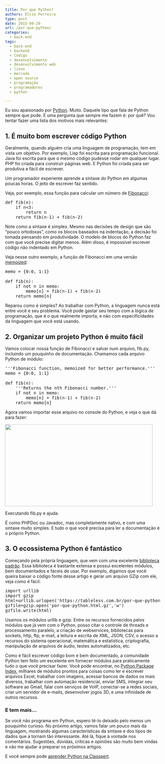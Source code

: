 ```yaml
---
title: Por que Python?
authors: Elcio Ferreira
type: post
date: 2015-09-29
url: /por-que-python/
categories:
  - back-end
tags:
  - back-end
  - backend
  - Código
  - desenvolvimento
  - desenvolvimento web
  - linux
  - mercado
  - open source
  - programação
  - programadores
  - python

---
```

Eu sou apaixonado por [Python][1]. Muito. Daquele tipo que fala de Python sempre que pode. E uma pergunta que sempre me fazem é: por quê? Vou tentar fazer uma lista dos motivos mais relevantes:

## 1. É muito bom escrever código Python

Geralmente, quando alguém cria uma linguagem de programação, tem em vista um objetivo. Por exemplo, Lisp foi escrita para programação funcional. Java foi escrita para que o mesmo código pudesse rodar em qualquer lugar. PHP foi criada para construir páginas web. E Python foi criada para ser produtiva e fácil de escrever.

Um programador experiente aprende a sintaxe do Python em algumas poucas horas. O jeito de escrever faz sentido.

Veja, por exemplo, essa função para calcular um número de [Fibonacci][2]:

<pre>def fib(n):
    if n&lt;3:
        return n
    return fib(n-1) + fib(n-2)</pre>

Note como a sintaxe é simples. Mesmo nas decisões de design que são &#8220;pouco ortodoxas&#8221;, como os blocos baseados na indentação, a decisão foi tomada pensando em produtividade. O modelo de blocos do Python faz com que você precise digitar menos. Além disso, é impossível escrever código não indentado em Python.

Veja nesse outro exemplo, a função de Fibonacci em uma versão [memoized][3]:

<pre>memo = {0:0, 1:1}

def fib(n):
    if not n in memo:
        memo[n] = fib(n-1) + fib(n-2)
    return memo[n]</pre>

Reparou como é simples? Ao trabalhar com Python, a linguagem nunca está entre você e seu problema. Você pode gastar seu tempo com a lógica de programação, que é o que realmente importa, e não com especificidades da linguagem que você está usando.

## 2. Organizar um projeto Python é muito fácil

Vamos colocar nossa função de Fibonacci e salvar num arquivo, fib.py, incluindo um pouquinho de documentação. Chamamos cada arquivo Python de módulo:

<pre>'''Fibonacci function, memoized for better performance.'''
memo = {0:0, 1:1}

def fib(n):
    '''Returns the nth Fibonacci number.'''
    if not n in memo:
        memo[n] = fib(n-1) + fib(n-2)
    return memo[n]</pre>

Agora vamos importar esse arquivo no console do Python, e veja o que dá para fazer:

<div style="width: 490px" class="wp-caption alignnone">
  <img class="" src="https://elcio.com.br/uploads/2015/09/fib.gif" alt="" width="480" height="267" />
  
  <p class="wp-caption-text">
    Executando fib.py e ajuda.
  </p>
</div>

É como PHPDoc ou Javadoc, mas completamente nativo, e com uma sintaxe muito simples. E tudo o que você precisa para ler a documentação é o próprio Python.

## 3. O ecossistema Python é fantástico

Começando pela própria linguagem, que vem com uma excelente [biblioteca padrão][4]. Essa biblioteca é bastante extensa e possui excelentes módulos, bem documentados e fáceis de usar. Por exemplo, digamos que você queira baixar o código fonte desse artigo e gerar um arquivo GZip com ele, veja como é fácil:

<pre>import urllib
import gzip
html=urllib.urlopen('https://tableless.com.br/por-que-python/').read()
gzfile=gzip.open('por-que-python.html.gz','w')
gzfile.write(html)</pre>

Usamos os módulos urllib e gzip. Entre os recursos fornecidos pelos módulos que já vem com o Python, posso citar o controle de threads e processamento paralelo, a criação de webservices, bibliotecas para sockets, http, ftp, e-mail, a leitura e escrita de XML, JSON, CSV, o acesso a recursos do sistema operacional, matemática e estatística, criptografia, manipulação de arquivos de áudio, testes automatizados, etc.

Como é fácil escrever código bom e bem documentado, a comunidade Python tem feito um excelente em fornecer módulos para praticamente tudo o que você precisar fazer. Você pode encontrar, no [Python Package Index][5], milhares de módulos prontos para coisas como ler e escrever arquivos Excel, trabalhar com imagens, acessar bancos de dados os mais diversos, trabalhar com automação residencial, enviar SMS, integrar seu software ao Gmail, falar com serviços de VoIP, conectar-se a redes sociais, criar um servidor de e-mails, desenvolver jogos 3D, e uma infinidade de outros recursos.

### E tem mais&#8230;

Se você não programa em Python, espero tê-lo deixado pelo menos um pouquinho curioso. No próximo artigo, vamos falar um pouco mais da linguagem, mostrando algumas características da sintaxe e dos tipos de dados que a tornam tão interessante. Até lá, fique à vontade nos comentários. Sugestões, dúvidas, críticas e opiniões são muito bem vindas e vão me ajudar a preparar os próximos artigos.

E você sempre pode [aprender Python na Classpert](https://pt-br.classpert.com/it-computer-science/software-development/python).

&nbsp;

 [1]: https://www.python.org/
 [2]: https://pt.wikipedia.org/wiki/Sequ%C3%AAncia_de_Fibonacci
 [3]: https://en.wikipedia.org/wiki/Memoization
 [4]: https://docs.python.org/3/library/
 [5]: https://pypi.python.org/pypi
